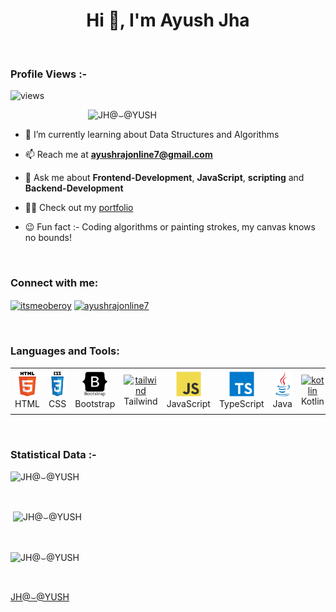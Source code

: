 <h1 align="center">Hi 👋, I'm Ayush Jha</h1>


<br>

<p align="right"> <h3>Profile Views :-</h3> <img src="https://komarev.com/ghpvc/?username=jha-geek-ayush&label=Profile%20views&color=0e75b6&style=flat"
    alt="views" /> 
  </p>
<p><img align="right" src="https://user-images.githubusercontent.com/74038190/229223263-cf2e4b07-2615-4f87-9c38-e37600f8381a.gif" width="380px" alt="JH@⌣@YUSH" /></p>
<br>


- 🌱 I’m currently learning about Data Structures and Algorithms

- 📫 Reach me at **ayushrajonline7@gmail.com**

- 💬 Ask me about **Frontend-Development**, **JavaScript**, **scripting** and **Backend-Development**

- 👨‍💻 Check out my [portfolio](https://jhaayush.netlify.app)

- 😉 Fun fact :- Coding algorithms or painting strokes, my canvas knows no bounds!

<br>

<h3 align="left">Connect with me:</h3>
<p align="left">

<a href="https://instagram.com/itsmeoberoy" target="blank"><img align="center"
      src="https://raw.githubusercontent.com/rahuldkjain/github-profile-readme-generator/master/src/images/icons/Social/instagram.svg"
      alt="itsmeoberoy" height="30" width="40" /></a>
<a href="https://www.hackerrank.com/ayushrajonline7" target="blank"><img align="center"
      src="https://raw.githubusercontent.com/rahuldkjain/github-profile-readme-generator/master/src/images/icons/Social/hackerrank.svg"
      alt="ayushrajonline7" height="30" width="40" /></a>

</p>

<br>

<h3 align="left">Languages and Tools:</h3>
<table>
  <tr>
    <td align="center" width="96">
      <a href="https://www.w3.org/html/" target="_blank" rel="noreferrer">
        <img src="https://raw.githubusercontent.com/devicons/devicon/master/icons/html5/html5-original-wordmark.svg" alt="html5" width="40" height="40" />
      </a><br>HTML
    </td>
    <td align="center" width="96">
      <a href="https://www.w3schools.com/css/" target="_blank" rel="noreferrer">
        <img src="https://raw.githubusercontent.com/devicons/devicon/master/icons/css3/css3-original-wordmark.svg" alt="css3" width="40" height="40" />
      </a><br>CSS
    </td>
    <td align="center" width="96">
      <a href="https://getbootstrap.com" target="_blank" rel="noreferrer">
        <img src="https://raw.githubusercontent.com/devicons/devicon/master/icons/bootstrap/bootstrap-plain-wordmark.svg" alt="bootstrap" width="40" height="40" />
      </a><br>Bootstrap
    </td>
    <td align="center" width="96">
      <a href="https://www.vectorlogo.zone/logos/tailwindcss/tailwindcss-icon.svg" target="_blank" rel="noreferrer">
        <img src="https://www.vectorlogo.zone/logos/tailwindcss/tailwindcss-icon.svg" alt="tailwind" width="40" height="40" />
      </a><br>Tailwind
    </td>
    <td align="center" width="96">
      <a href="https://developer.mozilla.org/en-US/docs/Web/JavaScript" target="_blank" rel="noreferrer">
        <img src="https://raw.githubusercontent.com/devicons/devicon/master/icons/javascript/javascript-original.svg" alt="javascript" width="40" height="40" />
      </a><br>JavaScript
    </td>
    <td align="center" width="96">
      <a href="https://www.typescriptlang.org/" target="_blank" rel="noreferrer">
        <img src="https://raw.githubusercontent.com/devicons/devicon/master/icons/typescript/typescript-original.svg" alt="typescript" width="40" height="40" />
      </a><br>TypeScript
    </td>
    <td align="center" width="96">
      <a href="https://www.java.com" target="_blank" rel="noreferrer">
        <img src="https://raw.githubusercontent.com/devicons/devicon/master/icons/java/java-original.svg" alt="java" width="40" height="40" />
      </a><br>Java
    </td>
    <td align="center" width="96">
      <a href="https://kotlinlang.org" target="_blank" rel="noreferrer">
        <img src="https://www.vectorlogo.zone/logos/kotlinlang/kotlinlang-icon.svg" alt="kotlin" width="40" height="40" />
      </a><br>Kotlin
    </td>
    <td align="center" width="96">
      <a href="https://www.cprogramming.com/" target="_blank" rel="noreferrer">
        <img src="https://raw.githubusercontent.com/devicons/devicon/master/icons/c/c-original.svg" alt="c" width="40" height="40" />
      </a><br>C
    </td>
    <td align="center" width="96">
      <a href="https://dart.dev" target="_blank" rel="noreferrer">
        <img src="https://www.vectorlogo.zone/logos/dartlang/dartlang-icon.svg" alt="dart" width="40" height="40" />
      </a><br>Dart
    </td>
    <td align="center" width="96">
      <a href="https://www.djangoproject.com/" target="_blank" rel="noreferrer">
        <img src="https://cdn.worldvectorlogo.com/logos/django.svg" alt="django" width="40" height="40" />
      </a><br>Django
    </td>
    <td align="center" width="96">
      <a href="https://www.figma.com/" target="_blank" rel="noreferrer">
        <img src="https://www.vectorlogo.zone/logos/figma/figma-icon.svg" alt="figma" width="40" height="40" />
      </a><br>Figma
        <br>
    </td>
    <td align="center" width="96">
      <a href="https://flutter.dev" target="_blank" rel="noreferrer">
        <img src="https://www.vectorlogo.zone/logos/flutterio/flutterio-icon.svg" alt="flutter" width="40" height="40" />
      </a><br>Flutter
    </td>
    <td align="center" width="96">
      <a href="https://git-scm.com/" target="_blank" rel="noreferrer">
        <img src="https://www.vectorlogo.zone/logos/git-scm/git-scm-icon.svg" alt="git" width="40" height="40" />
      </a><br>Git
    </td>
    <td align="center" width="96">
      <a href="https://www.linux.org/" target="_blank" rel="noreferrer">
        <img src="https://raw.githubusercontent.com/devicons/devicon/master/icons/linux/linux-original.svg" alt="linux" width="40" height="40" />
      </a><br>Linux
    </td>
    <td align="center" width="96">
      <a href="https://www.mongodb.com/" target="_blank" rel="noreferrer">
        <img src="https://raw.githubusercontent.com/devicons/devicon/master/icons/mongodb/mongodb-original-wordmark.svg" alt="mongodb" width="40" height="40" />
      </a><br>MongoDB
    </td>
    <td align="center" width="96">
      <a href="https://nodejs.org" target="_blank" rel="noreferrer">
        <img src="https://raw.githubusercontent.com/devicons/devicon/master/icons/nodejs/nodejs-original-wordmark.svg" alt="nodejs" width="40" height="40" />
      </a><br>Node.js
    </td>
    <td align="center" width="96">
      <a href="https://www.python.org" target="_blank" rel="noreferrer">
        <img src="https://raw.githubusercontent.com/devicons/devicon/master/icons/python/python-original.svg" alt="python" width="40" height="40" />
      </a><br>Python
    </td>
    <td align="center" width="96">
      <a href="https://www.qt.io/" target="_blank" rel="noreferrer">
        <img src="https://upload.wikimedia.org/wikipedia/commons/0/0b/Qt_logo_2016.svg" alt="qt" width="40" height="40" />
      </a><br>Qt
    </td>
    <td align="center" width="96">
      <a href="https://reactjs.org/" target="_blank" rel="noreferrer">
        <img src="https://raw.githubusercontent.com/devicons/devicon/master/icons/react/react-original-wordmark.svg" alt="react" width="40" height="40" />
      </a><br>React
    </td>
    <td align="center" width="96">
      <a href="https://reactnative.dev/" target="_blank" rel="noreferrer">
        <img src="https://reactnative.dev/img/header_logo.svg" alt="reactnative" width="40" height="40" />
      </a><br>React Native
    </td>
    <td align="center" width="96">
      <a href="https://sass-lang.com" target="_blank" rel="noreferrer">
        <img src="https://raw.githubusercontent.com/devicons/devicon/master/icons/sass/sass-original.svg" alt="sass" width="40" height="40" />
      </a><br>Sass
    </td>
    <td align="center" width="96">
      <a href="https://www.selenium.dev" target="_blank" rel="noreferrer">
        <img src="https://raw.githubusercontent.com/detain/svg-logos/780f25886640cef088af994181646db2f6b1a3f8/svg/selenium-logo.svg" alt="selenium" width="40" height="40" />
      </a><br>Selenium
    </td>
    <td align="center" width="96">
      <a href="https://www.adobe.com/in/products/illustrator.html" target="_blank" rel="noreferrer">
        <img src="https://www.vectorlogo.zone/logos/adobe_illustrator/adobe_illustrator-icon.svg" alt="illustrator" width="40" height="40" />
      </a><br>Illustrator
    </td>
    <td align="center" width="96">
      <a href="https://www.adobe.com/products/xd.html" target="_blank" rel="noreferrer">
        <img src="https://cdn.worldvectorlogo.com/logos/adobe-xd.svg" alt="xd" width="40" height="40" />
      </a><br>Adobe XD
    </td>
    <td align="center" width="96">
      <a href="https://developer.android.com" target="_blank" rel="noreferrer">
        <img src="https://raw.githubusercontent.com/devicons/devicon/master/icons/android/android-original-wordmark.svg" alt="android" width="40" height="40" />
      </a><br>Android
    </td>
    <td align="center" width="96">
      <a href="https://expressjs.com" target="_blank" rel="noreferrer">
        <img src="https://raw.githubusercontent.com/devicons/devicon/master/icons/express/express-original-wordmark.svg" alt="express" width="40" height="40" />
      </a><br>Express.js
    </td>
  </tr>
</table>
        <br>

<h3>Statistical Data :-</h3>
<p><img align="center"
    src="https://github-readme-stats.vercel.app/api/top-langs?username=jha-geek-ayush&show_icons=true&locale=en&bg_color=0d1117&text_color=ffffff&layout=compact"
    alt="JH@⌣@YUSH" 
    bg_color=#808080/></p>

<br>

<p>&nbsp;<img align="center" src="https://github-readme-stats.vercel.app/api?username=jha-geek-ayush&show_icons=true&locale=en&bg_color=0d1117&text_color=ffffff&repo=convoychat"
    alt="JH@⌣@YUSH" /></p>

<br>

<p><img align="center" src="https://github-readme-streak-stats.herokuapp.com/?user=jha-geek-ayush&theme=dark&background=0d1117&date_format=M%20j%5B%2C%20Y%5D" alt="JH@⌣@YUSH" /></p>
      
<p align="left"> <a href="https://twitter.com/" target="blank"><img
      src="https://img.shields.io/twitter/follow/?logo=twitter&style=for-the-badge" alt="" /></a> </p>

[JH@⌣@YUSH](https://github.com/jha-geek-ayush)
